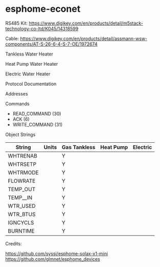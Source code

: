 # esphome-econet

RS485 Kit:
https://www.digikey.com/en/products/detail/m5stack-technology-co-ltd/K045/14318599 

Cable:
https://www.digikey.com/en/products/detail/assmann-wsw-components/AT-S-26-6-4-S-7-OE/1972674

Tankless Water Heater


Heat Pump Water Heater


Electric Water Heater

Protocol Documentation

Addresses

Commands
* READ_COMMAND (30)
* ACK (6)
* WRITE_COMMAND (31)

Object Strings

| String        | Units         | Gas Tankless | Heat Pump    | Electric |
| ------------- | ------------- |------------- |------------- |--------- |
| WHTRENAB      |               | Y            |              |          |
| WHTRSETP      |               | Y            |              |          |
| WHTRMODE      |               | Y            |              |          |
| FLOWRATE      |               | Y            |              |          |
| TEMP_OUT      |               | Y            |              |          |
| TEMP__IN      |               | Y            |              |          |
| WTR_USED      |               | Y            |              |          |
| WTR_BTUS      |               | Y            |              |          |
| IGNCYCLS      |               | Y            |              |          |
| BURNTIME      |               | Y            |              |          |

Credits:

https://github.com/syssi/esphome-solax-x1-mini
https://github.com/glmnet/esphome_devices
